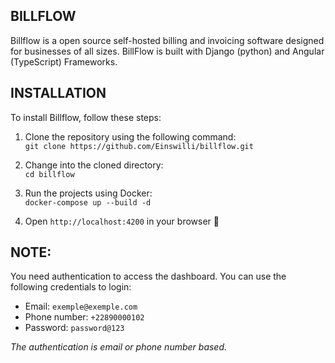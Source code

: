## BILLFLOW
Billflow is a open source self-hosted billing and invoicing software designed for businesses of all sizes. BillFlow is built with Django (python) and Angular (TypeScript) Frameworks.

## INSTALLATION
To install Billflow, follow these steps:
1. Clone the repository using the following command:<br>
`git clone https://github.com/Einswilli/billflow.git`
2. Change into the cloned directory:<br> `cd billflow`
3. Run the projects using Docker: <br>
`docker-compose up --build -d`

4. Open `http://localhost:4200` in your browser :tada:

## NOTE:
<!-- Please note that this is a self-hosted solution and you will need to set up your own database. -->
You need authentication to access the dashboard.
You can use the following credentials to login:
- Email: `exemple@exemple.com`
- Phone number: `+22890000102`
- Password: `password@123`

*The authentication is email or phone number based.*